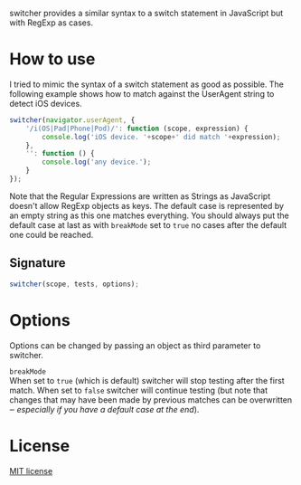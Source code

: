 switcher provides a similar syntax to a switch statement in JavaScript but with RegExp as cases.

# How to use
I tried to mimic the syntax of a switch statement as good as possible. The following example shows how to match against the UserAgent string to detect iOS devices.

```javascript
switcher(navigator.userAgent, {
	'/i(OS|Pad|Phone|Pod)/': function (scope, expression) {
		console.log('iOS device. '+scope+' did match '+expression);
	},
	'': function () {
		console.log('any device.');
	}
});
```

Note that the Regular Expressions are written as Strings as JavaScript doesn't allow RegExp objects as keys. The default case is represented by an empty string as this one matches everything. You should always put the default case at last as with ``breakMode`` set to ``true`` no cases after the default one could be reached.

## Signature
```javascript
switcher(scope, tests, options);
```

# Options
Options can be changed by passing an object as third parameter to switcher.

``breakMode``  
When set to ``true`` (which is default) switcher will stop testing after the first match. When set to ``false`` switcher will continue testing (but note that changes that may have been made by previous matches can be overwritten ‒ *especially if you have a default case at the end*).

# License
[MIT license](http://opensource.org/licenses/MIT)